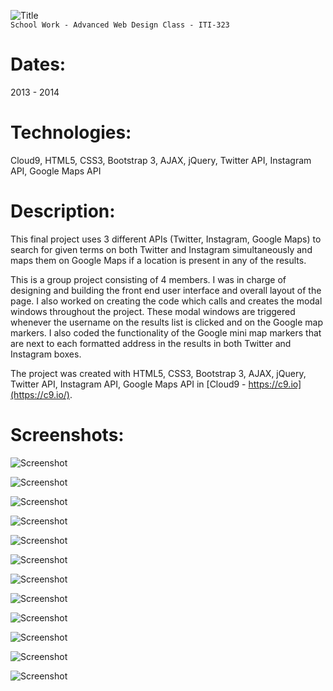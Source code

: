 ![Title](github/github_title_iti323_finalproject.gif)  
`School Work - Advanced Web Design Class - ITI-323`  

# Dates:  
2013 - 2014  
# Technologies:  
Cloud9, HTML5, CSS3, Bootstrap 3, AJAX, jQuery, Twitter API, Instagram API, Google Maps API  
# Description:  
This final project uses 3 different APIs (Twitter, Instagram, Google Maps) to search for given terms on both Twitter and Instagram simultaneously and maps them on Google Maps if a location is present in any of the results.  

This is a group project consisting of 4 members.  I was in charge of designing and building the front end user interface and overall layout of the page.  I also worked on creating the code which calls and creates the modal windows throughout the project.  These modal windows are triggered whenever the username on the results list is clicked and on the Google map markers.  I also coded the functionality of the Google mini map markers that are next to each formatted address in the results in both Twitter and Instagram boxes.  

The project was created with HTML5, CSS3, Bootstrap 3, AJAX, jQuery, Twitter API, Instagram API, Google Maps API in [Cloud9 - https://c9.io](https://c9.io/).  
# Screenshots:
![Screenshot](github/github_screenshot_iti323_finalproject1.jpg)  

![Screenshot](github/github_screenshot_iti323_finalproject2.jpg)  

![Screenshot](github/github_screenshot_iti323_finalproject3.jpg)  

![Screenshot](github/github_screenshot_iti323_finalproject4.jpg)  

![Screenshot](github/github_screenshot_iti323_finalproject5.jpg)  

![Screenshot](github/github_screenshot_iti323_finalproject6.jpg)  

![Screenshot](github/github_screenshot_iti323_finalproject7.jpg)  

![Screenshot](github/github_screenshot_iti323_finalproject8.jpg)  

![Screenshot](github/github_screenshot_iti323_finalproject9.jpg)  

![Screenshot](github/github_screenshot_iti323_finalproject10.jpg)  

![Screenshot](github/github_screenshot_iti323_finalproject11.jpg)  

![Screenshot](github/github_screenshot_iti323_finalproject12.jpg)  
